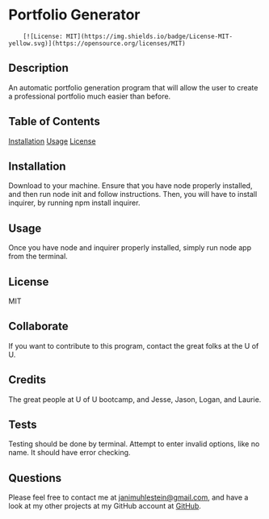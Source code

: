 
# Portfolio Generator 
        [![License: MIT](https://img.shields.io/badge/License-MIT-yellow.svg)](https://opensource.org/licenses/MIT)


        

## Description
An automatic portfolio generation program that will allow the user to create a professional portfolio much easier than before.

## Table of Contents
[Installation](#installation)
[Usage](#Usage)
[License](#License)

## Installation
Download to your machine. Ensure that you have  node properly installed, and then run node init and follow instructions. Then, you will have to install inquirer, by running npm install inquirer.

## Usage
Once you have node and inquirer properly installed, simply run node app from the terminal.

## License
MIT

## Collaborate
If you want to contribute to this program, contact the great folks at the U of U.

## Credits
The great people at U of U bootcamp, and Jesse, Jason, Logan, and Laurie.

## Tests
Testing should be done by terminal. Attempt to enter invalid options, like no name. It should have error checking.

## Questions
Please feel free to contact me at janimuhlestein@gmail.com, and have a look at my other projects at my GitHub account
at [GitHub](https://github.com/janimuhlestein).


    